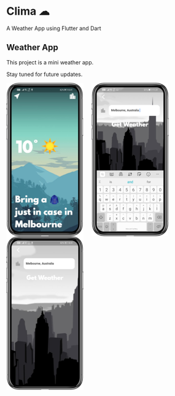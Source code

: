 # Clima ☁

A Weather App using Flutter and Dart

## Weather App

This project is a mini weather app.

Stay tuned for future updates.

<img align="center" src="https://github.com/lovishaggarwal/clima_weather_app/blob/master/images/pic5.png" width="200"> &emsp; <img align="center" src="https://github.com/lovishaggarwal/clima_weather_app/blob/master/images/pic7.png" width="200">  &emsp; <img align="center" src="https://github.com/lovishaggarwal/clima_weather_app/blob/master/images/pic6.png" width="200">
